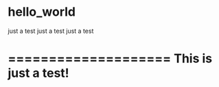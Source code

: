 # hello_world
just a test
just a test
just a test

====================
This is just a test!
====================
